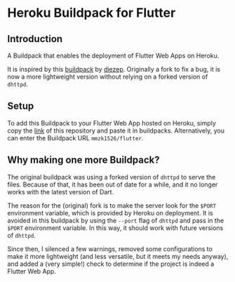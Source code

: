 # Heroku Buildpack for Flutter

## Introduction

A Buildpack that enables the deployment of Flutter Web Apps on Heroku.

It is inspired by this [buildpack](https://github.com/diezep/heroku-buildpack-flutter) by [diezep](https://github.com/diezep). Originally a fork to fix a bug, it is now a more lightweight version without relying on a forked version of `dhttpd`.

## Setup

To add this Buildpack to your Flutter Web App hosted on Heroku, simply copy the [link](https://github.com/MMZK1526/flutter-heroku-buildpack) of this repository and paste it in buildpacks. Alternatively, you can enter the Buildpack URL `mmzk1526/flutter`.

## Why making one more Buildpack?

The original buildpack was using a forked version of `dhttpd` to serve the files. Because of that, it has been out of date for a while, and it no longer works with the latest version of Dart.

The reason for the (original) fork is to make the server look for the `$PORT` environment variable, which is provided by Heroku on deployment. It is avoided in this buildpack by using the `--port` flag of `dhttpd` and pass in the `$PORT` environment variable. In this way, it should work with future versions of `dhttpd`.

Since then, I silenced a few warnings, removed some configurations to make it more lightweight (and less versatile, but it meets my needs anyway), and added a (very simple!) check to determine if the project is indeed a Flutter Web App.
